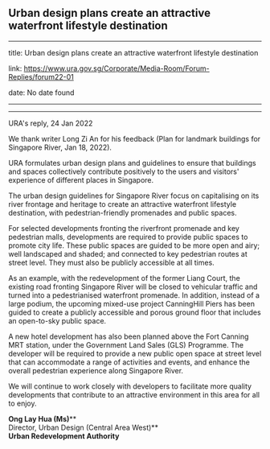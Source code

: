 ## Urban design plans create an attractive waterfront lifestyle destination
---
title: Urban design plans create an attractive waterfront lifestyle destination

link: https://www.ura.gov.sg/Corporate/Media-Room/Forum-Replies/forum22-01

date: No date found

---

------------------------------------------------------------------------

URA's reply, 24 Jan 2022

We thank writer Long Zi An for his feedback (Plan for landmark buildings for Singapore River, Jan 18, 2022).

URA formulates urban design plans and guidelines to ensure that buildings and spaces collectively contribute positively to the users and visitors' experience of different places in Singapore.

The urban design guidelines for Singapore River focus on capitalising on its river frontage and heritage to create an attractive waterfront lifestyle destination, with pedestrian-friendly promenades and public spaces.

For selected developments fronting the riverfront promenade and key pedestrian malls, developments are required to provide public spaces to promote city life. These public spaces are guided to be more open and airy; well landscaped and shaded; and connected to key pedestrian routes at street level. They must also be publicly accessible at all times.

As an example, with the redevelopment of the former Liang Court, the existing road fronting Singapore River will be closed to vehicular traffic and turned into a pedestrianised waterfront promenade. In addition, instead of a large podium, the upcoming mixed-use project CanningHill Piers has been guided to create a publicly accessible and porous ground floor that includes an open-to-sky public space.

A new hotel development has also been planned above the Fort Canning MRT station, under the Government Land Sales (GLS) Programme. The developer will be required to provide a new public open space at street level that can accommodate a range of activities and events, and enhance the overall pedestrian experience along Singapore River.

We will continue to work closely with developers to facilitate more quality developments that contribute to an attractive environment in this area for all to enjoy.

**Ong Lay Hua (Ms)****  
Director, Urban Design (Central Area West)**  
**Urban Redevelopment Authority**